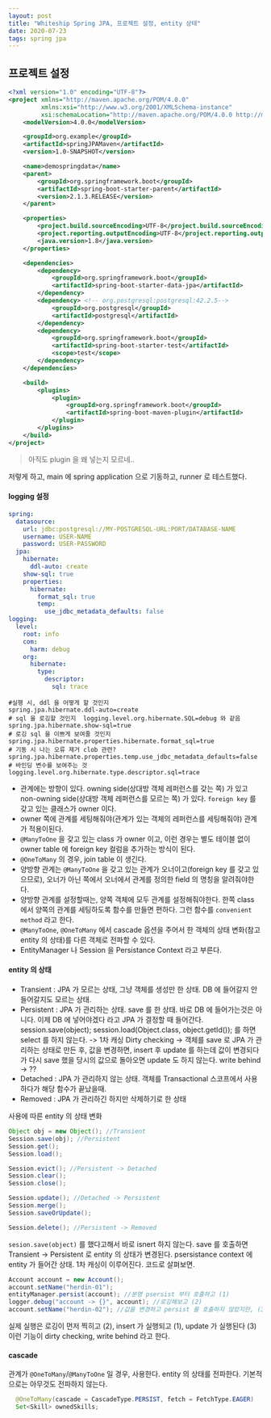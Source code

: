 ```yaml
---
layout: post
title: "Whiteship Spring JPA, 프로젝트 설정, entity 상태"
date: 2020-07-23
tags: spring jpa
---
```


## 프로젝트 설정

``` xml
<?xml version="1.0" encoding="UTF-8"?>
<project xmlns="http://maven.apache.org/POM/4.0.0"
         xmlns:xsi="http://www.w3.org/2001/XMLSchema-instance"
         xsi:schemaLocation="http://maven.apache.org/POM/4.0.0 http://maven.apache.org/xsd/maven-4.0.0.xsd">
    <modelVersion>4.0.0</modelVersion>

    <groupId>org.example</groupId>
    <artifactId>springJPAMaven</artifactId>
    <version>1.0-SNAPSHOT</version>

    <name>demospringdata</name>
    <parent>
        <groupId>org.springframework.boot</groupId>
        <artifactId>spring-boot-starter-parent</artifactId>
        <version>2.1.3.RELEASE</version>
    </parent>

    <properties>
        <project.build.sourceEncoding>UTF-8</project.build.sourceEncoding>
        <project.reporting.outputEncoding>UTF-8</project.reporting.outputEncoding>
        <java.version>1.8</java.version>
    </properties>

    <dependencies>
        <dependency>
            <groupId>org.springframework.boot</groupId>
            <artifactId>spring-boot-starter-data-jpa</artifactId>
        </dependency>
        <dependency> <!-- org.postgresql:postgresql:42.2.5-->
            <groupId>org.postgresql</groupId>
            <artifactId>postgresql</artifactId>
        </dependency>
        <dependency>
            <groupId>org.springframework.boot</groupId>
            <artifactId>spring-boot-starter-test</artifactId>
            <scope>test</scope>
        </dependency>
    </dependencies>

    <build>
        <plugins>
            <plugin>
                <groupId>org.springframework.boot</groupId>
                <artifactId>spring-boot-maven-plugin</artifactId>
            </plugin>
        </plugins>
    </build>
</project>
```

> 아직도 plugin 을 왜 넣는지 모르네..

저렇게 하고, main 에 spring application 으로 기동하고, runner 로 테스트했다.

#### logging 설정
``` yaml
spring:
  datasource:
    url: jdbc:postgresql://MY-POSTGRESQL-URL:PORT/DATABASE-NAME
    username: USER-NAME
    password: USER-PASSWORD
  jpa:
    hibernate:
      ddl-auto: create
    show-sql: true
    properties:
      hibernate:
        format_sql: true
        temp:
          use_jdbc_metadata_defaults: false
logging:
  level:
    root: info
    com:
      harm: debug
    org:
      hibernate:
        type:
          descriptor:
            sql: trace
```

```
#실행 시, ddl 을 어떻게 할 것인지
spring.jpa.hibernate.ddl-auto=create
# sql 을 로깅할 것인지  logging.level.org.hibernate.SQL=debug 와 같음
spring.jpa.hibernate.show-sql=true
# 로깅 sql 을 이쁘게 보여줄 것인지
spring.jpa.hibernate.properties.hibernate.format_sql=true
# 기동 시 나는 오류 제거 clob 관련?
spring.jpa.hibernate.properties.temp.use_jdbc_metadata_defaults=false
# 바인딩 변수를 보여주는 것
logging.level.org.hibernate.type.descriptor.sql=trace
```

- 관계에는 방향이 있다. owning side(상대방 객체 레퍼런스를 갖는 쪽) 가 있고 non-owning side(상대방 객체 레퍼런스를 모르는 쪽) 가 있다. `foreign key` 를 갖고 있는 클래스가 owner 이다.
- owner 쪽에 관계를 세팅해줘야(관계가 있는 객체의 레퍼런스를 세팅해줘야) 관계가 적용이된다.
- `@ManyToOne` 을 갖고 있는 class 가 owner 이고, 이런 경우는 별도 테이블 없이 owner table 에 foreign key 컬럼을 추가하는 방식이 된다.
- `@OneToMany` 의 경우, join table 이 생긴다.
- 양방향 관계는 `@ManyToOne` 을 갖고 있는 관계가 오너이고(foreign key 를 갖고 있으므로), 오너가 아닌 쪽에서 오너에서 관계를 정의한 field 의 명칭을 알려줘야한다.
- 양방향 관계를 설정할때는, 양쪽 객체에 모두 관계를 설정해줘야한다. 한쪽 class 에서 양쪽의 관계를 세팅하도록 함수를 만들면 편하다. 그런 함수를 `convenient method` 라고 한다.
- `@ManyToOne`, `@OneToMany` 에서 cascade 옵션을 주어서 한 객체의 상태 변화(참고 entity 의 상태)를 다른 객체로 전파할 수 있다.
- EntityManager 나 Session 을 Persistance Context 라고 부른다.

#### entity 의 상태
- Transient : JPA 가 모르는 상태, 그냥 객체를 생성만 한 상태. DB 에 들어갈지 안 들어갈지도 모르는 상태.
- Persistent : JPA 가 관리하는 상태. save 를 한 상태. 바로 DB 에 들어가는것은 아니다.
  이제 DB 에 넣어야겠다 라고 JPA 가 결정할 때 들어간다.
  session.save(object); session.load(Object.class, object.getId()); 를 하면 select 를 하지 않는다. -> 1차 캐싱
  Dirty checking -> 객체를 save 로 JPA 가 관리하는 상태로 만든 후, 값을 변경하면, insert 후 update 를 하는데
  값이 변경되다가 다시 save 했을 당시의 값으로 돌아오면 update 도 하지 않는다.
  write behind -> ??
- Detached : JPA 가 관리하지 않는 상태. 객체를 Transactional 스코프에서 사용하다가 해당 함수가 끝났을때.
- Removed : JPA 가 관리하긴 하지만 삭제하기로 한 상태

사용에 따른 entity 의 상태 변화

``` java
Object obj = new Object(); //Transient
Session.save(obj); //Persistent
Session.get();
Session.load();

Session.evict(); //Persistent -> Detached
Session.clear();
Session.close();

Session.update(); //Detached -> Persistent
Session.merge();
Session.saveOrUpdate();

Session.delete(); //Persistent -> Removed
```

`sesion.save(object)` 를 했다고해서 바로 isnert 하지 않는다. save 를 호출하면 Transient -> Persistent 로 entity 의 상태가 변경된다.
psersistance context 에 entity 가 들어간 상태. 1차 캐싱이 이루어진다. 코드로 살펴보면.

``` java
Account account = new Account();
account.setName("herdin-01");
entityManager.persist(account); //분명 psersist 부터 호출하고 (1)
logger.debug("account -> {}", account); //로깅해보고 (2)
account.setName("herdin-02"); //값을 변경하고 persist 를 호출하지 않았지만, (3)
```
실제 실행은 로깅이 먼저 찍히고 (2), insert 가 실행되고 (1), update 가 실행된다 (3)
이런 기능이 dirty checking, write behind 라고 한다.

#### cascade
관계가 `@OneToMany`/`@ManyToOne` 일 경우, 사용한다. entity 의 상태를 전파한다. 기본적으로는 아무것도 전파하지 않는다.
``` java
  @OneToMany(cascade = CascadeType.PERSIST, fetch = FetchType.EAGER)
  Set<Skill> ownedSkills;
```
